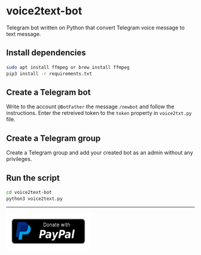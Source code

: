 # voice2text-bot

Telegram bot written on Python that convert Telegram voice message to text message. 

## Install dependencies

```bash
sudo apt install ffmpeg or brew install ffmpeg
pip3 install -r requirements.txt
```

## Create a Telegram bot

Write to the account `@BotFather` the message `/newbot` and follow the
instructions. Enter the retreived token to the `token` property in `voice2txt.py` file.

## Create a Telegram group

Create a Telegram group and add your created bot as an admin without any
privileges.

## Run the script

```bash
cd voice2text-bot
python3 voice2text.py
```

---

<a href="https://www.paypal.com/donate/?hosted_button_id=GWWLEXEF3XL92">
  <img src="https://raw.githubusercontent.com/kraloveckey/kraloveckey/refs/heads/main/.assets/paypal-donate-button.png" alt="Donate with PayPal" width="225" height="100"/>
</a>
